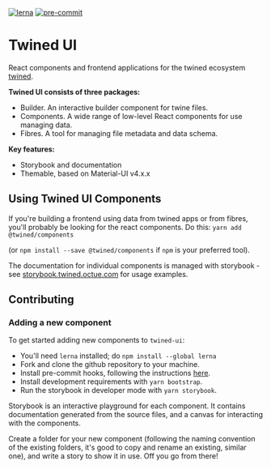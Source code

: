 <!-- [![codecov](https://codecov.io/gh/octue/twined-components/branch/master/graph/badge.svg)](https://codecov.io/gh/octue/twined-components) -->
<!-- ![test-ci](https://github.com/octue/twined-ui/workflows/test-ci/badge.svg) -->

[![lerna](https://img.shields.io/badge/maintained%20with-lerna-cc00ff.svg)](https://lerna.js.org/)
[![pre-commit](https://img.shields.io/badge/pre--commit-enabled-brightgreen?logo=pre-commit&logoColor=white)](https://github.com/pre-commit/pre-commit)

# Twined UI

React components and frontend applications for the twined ecosystem [twined](https://twined.readthedocs.io).

**Twined UI consists of three packages:**

- Builder. An interactive builder component for twine files.
- Components. A wide range of low-level React components for use managing data.
- Fibres. A tool for managing file metadata and data schema.

**Key features:**

- Storybook and documentation
- Themable, based on Material-UI v4.x.x

## Using Twined UI Components

If you're building a frontend using data from twined apps or from fibres, you'll probably be looking for the react components. Do this:
`yarn add @twined/components`

(or `npm install --save @twined/components` if `npm` is your preferred tool).

The documentation for individual components is managed with storybook - see [storybook.twined.octue.com](https://storybook.twined.octue.com) for usage examples.

## Contributing

### Adding a new component

To get started adding new components to `twined-ui`:

- You'll need `lerna` installed; do `npm install --global lerna`
- Fork and clone the github repository to your machine.
- Install pre-commit hooks, following the instructions [here](https://pre-commit.com/).
- Install development requirements with `yarn bootstrap`.
- Run the storybook in developer mode with `yarn storybook`.

Storybook is an interactive playground for each component. It contains documentation generated from the source files, and a canvas for interacting with the components.

Create a folder for your new component (following the naming convention of the existing folders, it's good to copy and rename an existing, similar one), and write a story to show it in use. Off you go from there!
